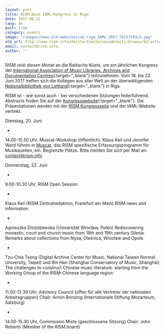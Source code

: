 ```yaml
---
layout: post
title: RISM beim IAML-Kongress in Riga
date: 2017-06-12
lang: de
post: true
category: events
image: "/images/news-old-website/csm_riga_IAML_2017_76157193c2.jpg"
old_url: http://www.rism.info/de/startseite/newsdetails/browse/62/article/64/rism-at-the-iaml-congress-in-riga.html
email: contact@rism.info
author: ''
---
```


RISM reist diesen Monat an die Baltische Küste, um am jährlichen Kongress der [International Association of Music Libraries, Archives and Documentation Centres](http://www.iaml.info/congresses/2017-riga){:target="_blank"} teilzunehmen. Vom 18. bis 22. Juni 2017 treffen sich die Kollegen aus aller Welt an der überwältigenden [Nationalbibliothek von Lettland](http://lnb.lv/en){:target="_blank"} in Riga.

RISM ist - wie sonst auch - bei verschiedenen Sitzungen federführend. Abstracts finden Sie auf der [Kongresswebsite](https://iaml2017.lnb.lv/programme/abstracts/){:target="_blank"}. Die Präsentationen werden mit der [RISM Kongressseite](/de/publikationen/iaml-conferences/2017.html) und der IAML-Website verlinkt.

Dienstag, 20. Juni


-

14.00-15.30 Uhr, Muscat-Workshop (öffentlich). Klaus Keil und Jennifer Ward führen in [Muscat](/de/community/muscat.html), das RISM spezifische Erfassungsprogramm für Musikquellen, ein.
Begrenzte Plätze. Bitte melden Sie sich per Mail an: [contact@rism.info](mailto:contact@rism.info)

Donnerstag, 22. Juni


-

9.00-10.30 Uhr, RISM Open Session

-

Klaus Keil (RISM Zentralredaktion, Frankfurt am Main)
RISM news and information

-

Agnieszka Drożdżewska (Universität Wrocław, Polen)
Rediscovering monastic, court and church music from 18th and 19th century Silesia. Remarks about collections from Nysa, Oleśnica, Wrocław and Opole

-

Tzu-Chia Tseng (Digital Archive Center for Music, National Taiwan Normal University, Taipei) und Bin Han (Shanghai Conservatory of Music, Shanghai)
The challenges to construct Chinese music literature: starting from the Working Group of the RISM-Chinese language region

-

11.00-12.30 Uhr, Advisory Council (offen für alle Vertreter der nationalen Arbeitsgruppen)
Chair: Armin Brinzing (Internationale Stiftung Mozarteum, Salzburg)

-

14.00-15.30 Uhr, Commission Mixte (geschlossene Sitzung)
Chair: John Roberts (Member of the RISM board)


